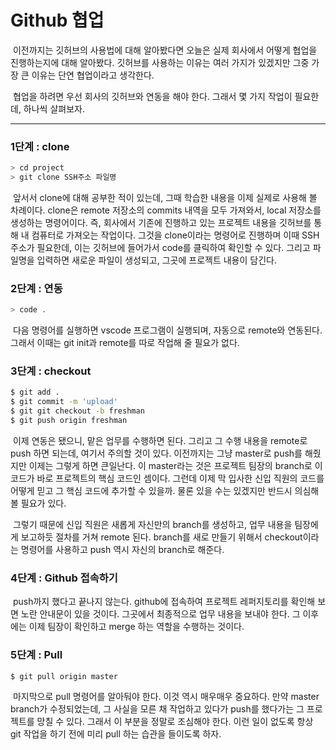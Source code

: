 # Github 협업



​	이전까지는 깃허브의 사용법에 대해 알아봤다면 오늘은 실제 회사에서 어떻게 협업을 진행하는지에 대해 알아봤다. 깃허브를 사용하는 이유는 여러 가지가 있겠지만 그중 가장 큰 이유는 단연 협업이라고 생각한다.

​	협업을 하려면 우선 회사의 깃허브와 연동을 해야 한다. 그래서 몇 가지 작업이 필요한데, 하나씩 살펴보자.



---



### 1단계 : clone

```bash
> cd project
> git clone SSH주소 파일명
```

​	앞서서 clone에 대해 공부한 적이 있는데, 그때 학습한 내용을 이제 실제로 사용해 볼 차례이다. clone은 remote 저장소의 commits 내역을 모두 가져와서, local 저장소를 생성하는 명령어이다. 즉, 회사에서 기존에 진행하고 있는 프로젝트 내용을 깃허브를 통해 내 컴퓨터로 가져오는 작업이다. 그것을 clone이라는 명령어로 진행하며 이때 SSH 주소가 필요한데, 이는 깃허브에 들어가서 code를 클릭하여 확인할 수 있다. 그리고 파일명을 입력하면 새로운 파일이 생성되고, 그곳에 프로젝트 내용이 담긴다.



### 2단계 : 연동

```bash
> code .
```

​	다음 명령어를 실행하면 vscode 프로그램이 실행되며, 자동으로 remote와 연동된다. 그래서 이때는 git init과 remote를 따로 작업해 줄 필요가 없다.



### 3단계 : checkout

```bash
$ git add .
$ git commit -m 'upload'
$ git git checkout -b freshman
$ git push origin freshman
```

​	이제 연동은 됐으니, 맡은 업무를 수행하면 된다. 그리고 그 수행 내용을 remote로 push 하면 되는데, 여기서 주의할 것이 있다. 이전까지는 그냥 master로 push를 해줬지만 이제는 그렇게 하면 큰일난다. 이 master라는 것은 프로젝트 팀장의 branch로 이 코드가 바로 프로젝트의 핵심 코드인 셈이다. 그런데 이제 막 입사한 신입 직원의 코드를 어떻게 믿고 그 핵심 코드에 추가할 수 있을까. 물론 있을 수는 있겠지만 반드시 의심해 볼 필요가 있다.

​	그렇기 때문에 신입 직원은 새롭게 자신만의 branch를 생성하고, 업무 내용을 팀장에게 보고하듯 절차를 거쳐 remote 된다. branch를 새로 만들기 위해서 checkout이라는 명령어를 사용하고 push 역시 자신의 branch로 해준다.



### 4단계 : Github 접속하기

​	push까지 했다고 끝나지 않는다. github에 접속하여 프로젝트 레퍼지토리를 확인해 보면 노란 안내문이 있을 것이다. 그곳에서 최종적으로 업무 내용을 보내야 한다. 그 이후에는 이제 팀장이 확인하고 merge 하는 역할을 수행하는 것이다.



### 5단계 : Pull

```bash
$ git pull origin master
```

​	마지막으로 pull 명령어를 알아둬야 한다. 이것 역시 매우매우 중요하다. 만약 master branch가 수정되었는데, 그 사실을 모른 채 작업하고 있다가 push를 했다가는 그 프로젝트를 망칠 수 있다. 그래서 이 부분을 정말로 조심해야 한다. 이런 일이 없도록 항상 git 작업을 하기 전에 미리 pull 하는 습관을 들이도록 하자.

